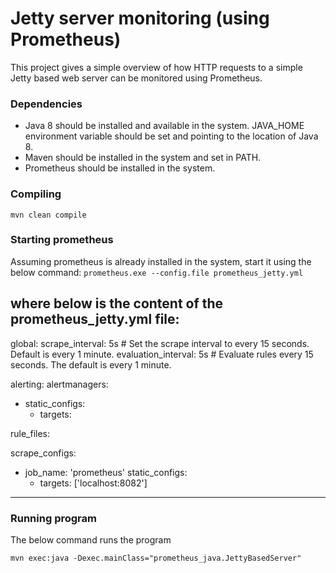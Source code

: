 # Jetty server monitoring (using Prometheus) 
This project gives a simple overview of how HTTP requests to a simple Jetty based web server can be monitored using Prometheus.  



### Dependencies

* Java 8 should be installed and available in the system. JAVA_HOME environment variable should be set and pointing to the location of Java 8.
* Maven should be installed in the system and set in PATH.
* Prometheus should be installed in the system.
 

### Compiling

 `mvn clean compile `

### Starting prometheus

Assuming prometheus is already installed in the system, start it using the below command:
 `prometheus.exe --config.file prometheus_jetty.yml`

where below is the content of the prometheus_jetty.yml file:
------------------------------------------------------------------------------------------------------------
global:
  scrape_interval:     5s # Set the scrape interval to every 15 seconds. Default is every 1 minute.
  evaluation_interval: 5s # Evaluate rules every 15 seconds. The default is every 1 minute.
  
alerting:
  alertmanagers:
  - static_configs:
    - targets:

rule_files:

scrape_configs:
  - job_name: 'prometheus'
    static_configs:
    - targets: ['localhost:8082']
------------------------------------------------------------------------------------------------------------

### Running program

The below command runs the program            

`mvn exec:java -Dexec.mainClass="prometheus_java.JettyBasedServer" `

